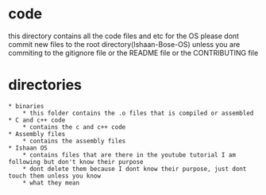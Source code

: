 # code
this directory contains all the code files and etc for the OS
please dont commit new files to the root directory(Ishaan-Bose-OS) unless you are commiting to the gitignore
file or the README file or the CONTRIBUTING file

# directories
	* binaries
		* this folder contains the .o files that is compiled or assembled
	* C and c++ code
		* contains the c and c++ code
	* Assembly files
		* contains the assembly files
	* Ishaan OS
		* contains files that are there in the youtube tutorial I am following but don't know their purpose
		* dont delete them because I dont know their purpose, just dont touch them unless you know 
		* what they mean
